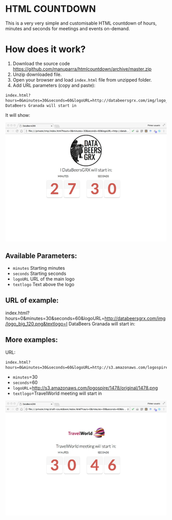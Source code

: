# HTML COUNTDOWN
This is a very very simple and customisable HTML countdown of hours, minutes and seconds for meetings and events on-demand.

# How does it work?

1. Download the source code https://github.com/manuparra/htmlcountdown/archive/master.zip
2. Unzip downloaded file.
3. Open your browser and load ``index.html`` file from unzipped folder.
4. Add URL parameters (copy and paste): 

```
index.html?hours=0&minutes=30&seconds=60&logoURL=http://databeersgrx.com/img/logo_big_120.png&textlogo=I DataBeers Granada will start in
```



It  will show:

![example](https://github.com/manuparra/htmlcountdown/raw/master/imgs/example1.jpg)

## Available Parameters:

* ``minutes`` Starting minutes
* ``seconds`` Starting seconds
* ``logoURL`` URL of the main logo
* ``textlogo`` Text above the logo

## URL of example:

index.html?hours=0&minutes=30&seconds=60&logoURL=http://databeersgrx.com/img/logo_big_120.png&textlogo=I DataBeers Granada will start in:

## More examples:

URL:

```
index.html?hours=0&minutes=30&seconds=60&logoURL=http://s3.amazonaws.com/logospire/1478/original/1478.png&textlogo=TravelWorld%20meeting%20will%20start%20in:

```

* ``minutes``=30
* ``seconds``=60
* ``logoURL``=http://s3.amazonaws.com/logospire/1478/original/1478.png
* ``textlogo``=TravelWorld meeting will start in 

![example](https://github.com/manuparra/htmlcountdown/raw/master/imgs/example2.jpg)





